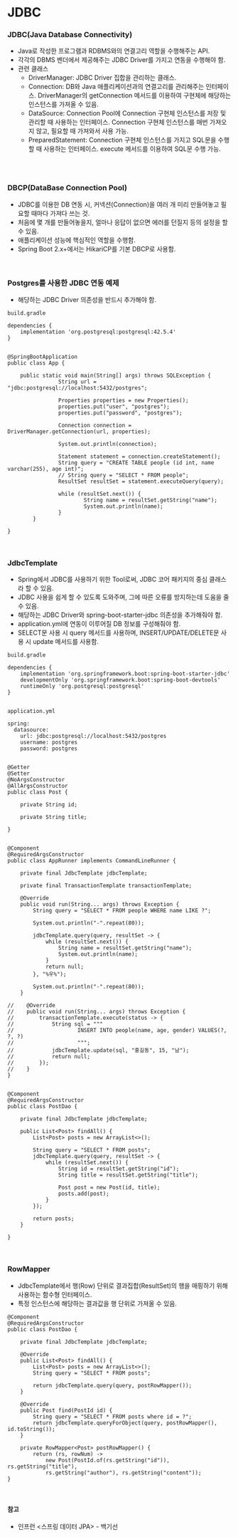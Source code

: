 # JDBC

### JDBC(Java Database Connectivity)
* Java로 작성한 프로그램과 RDBMS와의 연결고리 역할을 수행해주는 API.
* 각각의 DBMS 벤더에서 제공해주는 JDBC Driver를 가지고 연동을 수행해야 함.
* 관련 클래스
	* DriverManager: JDBC Driver 집합을 관리하는 클래스.
	* Connection: DB와 Java 애플리케이션과의 연결고리를 관리해주는 인터페이스. DriverManager의 getConnection 메서드를 이용하여 구현체에 해당하는 인스턴스를 가져올 수 있음.
	* DataSource: Connection Pool에 Connection 구현체 인스턴스를 저장 및 관리할 때 사용하는 인터페이스. Connection 구현체 인스턴스를 매번 가져오지 않고, 필요할 때 가져와서 사용 가능.
	* PreparedStatement: Connection 구현체 인스턴스를 가지고 SQL문을 수행할 때 사용하는 인터페이스. execute 메서드를 이용하여 SQL문 수행 가능.

<figure><img src="./images/jdbc.png" alt=""></figure>

<br>

### DBCP(DataBase Connection Pool)
* JDBC를 이용한 DB 연동 시, 커넥션(Connection)을 여러 개 미리 만들어놓고 필요할 때마다 가져다 쓰는 것.
* 처음에 몇 개를 만들어놓을지, 얼마나 응답이 없으면 에러를 던질지 등의 설정을 할 수 있음.
* 애플리케이션 성능에 핵심적인 역할을 수행함.
* Spring Boot 2.x+에서는 HikariCP를 기본 DBCP로 사용함.

<br>

### Postgres를 사용한 JDBC 연동 예제
* 해당하는 JDBC Driver 의존성을 반드시 추가해야 함.
```
build.gradle

dependencies {
	implementation 'org.postgresql:postgresql:42.5.4'
}


@SpringBootApplication
public class App {

    public static void main(String[] args) throws SQLException {
				String url = "jdbc:postgresql://localhost:5432/postgres";

				Properties properties = new Properties();
				properties.put("user", "postgres");
				properties.put("password", "postgres");

				Connection connection = DriverManager.getConnection(url, properties);

				System.out.println(connection);

				Statement statement = connection.createStatement();
				String query = "CREATE TABLE people (id int, name varchar(255), age int)";
				// String query = "SELECT * FROM people";
				ResultSet resultSet = statement.executeQuery(query);

				while (resultSet.next()) {
						String name = resultSet.getString("name");
						System.out.println(name);
				}
		}

}
```

<br>

### JdbcTemplate
* Spring에서 JDBC를 사용하기 위한 Tool로써, JDBC 코어 패키지의 중심 클래스라 할 수 있음.
* JDBC 사용을 쉽게 할 수 있도록 도와주며, 그에 따른 오류를 방지하는데 도움을 줄 수 있음.
* 해당하는 JDBC Driver와 spring-boot-starter-jdbc 의존성을 추가해줘야 함.
* application.yml에 연동이 이루어질 DB 정보를 구성해줘야 함.
* SELECT문 사용 시 query 메서드를 사용하며, INSERT/UPDATE/DELETE문 사용 시 update 메서드를 사용함.
```
build.gradle

dependencies {
    implementation 'org.springframework.boot:spring-boot-starter-jdbc'
    developmentOnly 'org.springframework.boot:spring-boot-devtools'
    runtimeOnly 'org.postgresql:postgresql'
}


application.yml

spring:
  datasource:
    url: jdbc:postgresql://localhost:5432/postgres
    username: postgres
    password: postgres


@Getter
@Setter
@NoArgsConstructor
@AllArgsConstructor
public class Post {

	private String id;

	private String title;

}


@Component
@RequiredArgsConstructor
public class AppRunner implements CommandLineRunner {

	private final JdbcTemplate jdbcTemplate;

	private final TransactionTemplate transactionTemplate;

	@Override
	public void run(String... args) throws Exception {
		String query = "SELECT * FROM people WHERE name LIKE ?";

		System.out.println("-".repeat(80));

		jdbcTemplate.query(query, resultSet -> {
			while (resultSet.next()) {
				String name = resultSet.getString("name");
				System.out.println(name);
			}
			return null;
		}, "%우%");

		System.out.println("-".repeat(80));
	}

//    @Override
//    public void run(String... args) throws Exception {
//        transactionTemplate.execute(status -> {
//            String sql = """
//                    INSERT INTO people(name, age, gender) VALUES(?, ?, ?)
//                    """;
//            jdbcTemplate.update(sql, "홍길동", 15, "남");
//            return null;
//        });
//    }
}


@Component
@RequiredArgsConstructor
public class PostDao {

    private final JdbcTemplate jdbcTemplate;

    public List<Post> findAll() {
        List<Post> posts = new ArrayList<>();

        String query = "SELECT * FROM posts";
        jdbcTemplate.query(query, resultSet -> {
            while (resultSet.next()) {
                String id = resultSet.getString("id");
                String title = resultSet.getString("title");
                
                Post post = new Post(id, title);
                posts.add(post);
            }
        });

        return posts;
    }

}
```

<br>

### RowMapper
* JdbcTemplate에서 행(Row) 단위로 결과집합(ResultSet)의 행을 매핑하기 위해 사용하는 함수형 인터페이스.
* 특정 인스턴스에 해당하는 결과값을 행 단위로 가져올 수 있음.
```
@Component
@RequiredArgsConstructor
public class PostDao {

    private final JdbcTemplate jdbcTemplate;

	@Override
	public List<Post> findAll() {
		List<Post> posts = new ArrayList<>();
		String query = "SELECT * FROM posts";

		return jdbcTemplate.query(query, postRowMapper());
	}

	@Override
	public Post find(PostId id) {
		String query = "SELECT * FROM posts where id = ?";
		return jdbcTemplate.queryForObject(query, postRowMapper(), id.toString());
	}

	private RowMapper<Post> postRowMapper() {
		return (rs, rowNum) ->
			new Post(PostId.of(rs.getString("id")), rs.getString("title"),
			rs.getString("author"), rs.getString("content"));
}
```

<br>

#### 참고
* 인프런 <스프링 데이터 JPA> - 백기선
